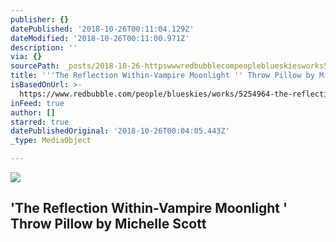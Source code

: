 ```yaml
---
publisher: {}
datePublished: '2018-10-26T00:11:04.129Z'
dateModified: '2018-10-26T00:11:00.971Z'
description: ''
via: {}
sourcePath: _posts/2018-10-26-httpswwwredbubblecompeopleblueskiesworks5254964-the.md
title: '''The Reflection Within-Vampire Moonlight '' Throw Pillow by Michelle Scott'
isBasedOnUrl: >-
  https://www.redbubble.com/people/blueskies/works/5254964-the-reflection-within-vampire-moonlight?p=throw-pillow
inFeed: true
author: []
starred: true
datePublishedOriginal: '2018-10-26T00:04:05.443Z'
_type: MediaObject

---
```

<article style=""><img src="https://ih1.redbubble.net/image.7873865.4964/throwpillow,small,750x1000-bg,f8f8f8.jpg" /><h1>'The Reflection Within-Vampire Moonlight ' Throw Pillow by Michelle Scott</h1></article>